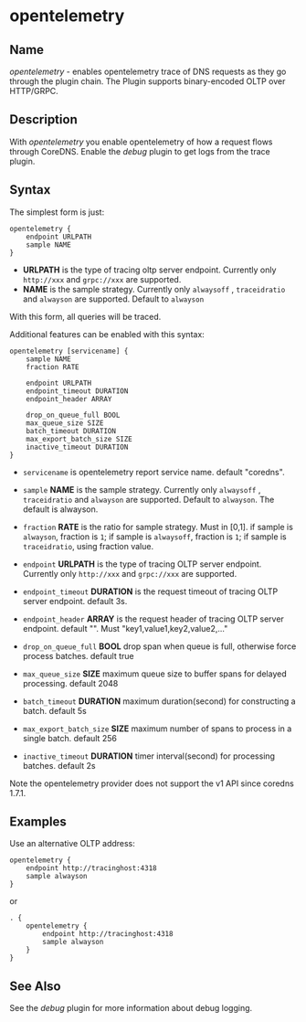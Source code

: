 # opentelemetry

## Name

*opentelemetry* - enables opentelemetry trace of DNS requests as they go through the plugin chain. The Plugin supports binary-encoded OLTP over HTTP/GRPC.

## Description

With *opentelemetry* you enable opentelemetry of how a request flows through CoreDNS. Enable the *debug*
plugin to get logs from the trace plugin.

## Syntax

The simplest form is just:

~~~
opentelemetry {
	endpoint URLPATH
	sample NAME
}
~~~

* **URLPATH** is the type of tracing oltp server endpoint. Currently only `http://xxx` and `grpc://xxx` are supported.
* **NAME** is the sample strategy. Currently only `alwaysoff` , `traceidratio` and `alwayson` are supported. Default to `alwayson`

With this form, all queries will be traced.

Additional features can be enabled with this syntax:
		
~~~
opentelemetry [servicename] {
	sample NAME
	fraction RATE
	
	endpoint URLPATH
	endpoint_timeout DURATION
	endpoint_header ARRAY
	
	drop_on_queue_full BOOL
	max_queue_size SIZE
	batch_timeout DURATION
	max_export_batch_size SIZE
	inactive_timeout DURATION
}
~~~

* `servicename` is opentelemetry report service name. default "coredns".
* `sample` **NAME** is the sample strategy. Currently only `alwaysoff` , `traceidratio` and `alwayson` are supported. Default to `alwayson`.  The default is alwayson.
* `fraction` **RATE** is the ratio for sample strategy. Must in [0,1]. if sample is `alwayson`, fraction is `1`; if sample is `alwaysoff`,  fraction is `1`; if sample is `traceidratio`, using fraction value.

* `endpoint` **URLPATH** is the type of tracing OLTP server endpoint. Currently only `http://xxx` and `grpc://xxx` are supported.
* `endpoint_timeout` **DURATION** is the request timeout  of tracing OLTP server endpoint. default 3s.
* `endpoint_header` **ARRAY** is the request header  of tracing OLTP server endpoint. default "". Must "key1,value1,key2,value2,..."

* `drop_on_queue_full` **BOOL** drop span when queue is full, otherwise force process batches. default true
* `max_queue_size` **SIZE**  maximum queue size to buffer spans for delayed processing. default 2048
* `batch_timeout` **DURATION**  maximum duration(second) for constructing a batch. default 5s
* `max_export_batch_size` **SIZE**  maximum number of spans to process in a single batch. default 256
* `inactive_timeout` **DURATION**  timer interval(second) for processing batches. default 2s


Note the opentelemetry provider does not support the v1 API since coredns 1.7.1.

## Examples

Use an alternative OLTP address:

~~~
opentelemetry {
	endpoint http://tracinghost:4318
	sample alwayson
}
~~~

or

~~~ corefile
. {
    opentelemetry {
		endpoint http://tracinghost:4318
		sample alwayson
	}
}
~~~


## See Also

See the *debug* plugin for more information about debug logging.
